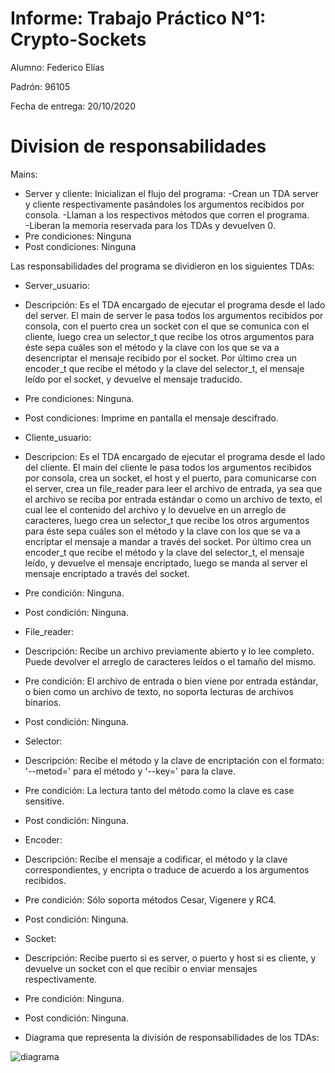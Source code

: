 # Informe: Trabajo Práctico N°1: Crypto-Sockets
Alumno: Federico Elías

Padrón: 96105

Fecha de entrega: 20/10/2020

# Division de responsabilidades

Mains:

- Server y cliente:
		Inicializan el flujo del programa:
			-Crean un TDA server y cliente respectivamente
			pasándoles los argumentos recibidos por consola.
			-Llaman a los respectivos métodos que corren el programa.	
			-Liberan la memoria reservada para los TDAs y devuelven 0.
-	Pre condiciones:
		Ninguna
-	Post condiciones:
		Ninguna

Las responsabilidades del programa se dividieron en los siguientes TDAs:

- Server_usuario:
-	Descripción:
		Es el TDA encargado de ejecutar el programa desde el lado del server.
		El main de server le pasa todos los argumentos recibidos por consola,
		con el puerto crea un socket con el que se comunica con el cliente,
		luego crea un selector_t que recibe los otros argumentos para éste
		sepa cuáles son el método y la clave con los que se va a desencriptar
		el mensaje recibido por el socket. Por último crea un encoder_t que
		recibe el método y la clave del selector_t, el mensaje leído
		por el socket, y devuelve el mensaje traducido.
-	Pre condiciones:
		Ninguna.
-	Post condiciones:
		Imprime en pantalla el mensaje descifrado.

- Cliente_usuario:
-	Descripcion:
		Es el TDA encargado de ejecutar el programa desde el lado del cliente.
		El main del cliente le pasa todos los argumentos recibidos por consola,
		crea un socket, el host y el puerto, para comunicarse con el server,
		crea un file_reader para leer el archivo de entrada, ya sea que el
		archivo se reciba por entrada estándar o como un archivo de texto,
		el cual lee el contenido del archivo y lo devuelve en un arreglo
		de caracteres, luego crea un selector_t que recibe los otros argumentos
		para éste sepa cuáles son el método y la clave con los que se va a
		encriptar el mensaje a mandar a través del socket.
		Por último crea un encoder_t que recibe el método y la clave del
		selector_t, el mensaje leído, y devuelve el mensaje encriptado,
		luego se manda al server el mensaje encriptado a través del socket.
-	Pre condición:
		Ninguna.
-	Post condición:
		Ninguna.

- File_reader:
-	Descripción:
		Recibe un archivo previamente abierto y lo lee completo.
		Puede devolver el arreglo de caracteres leídos o el tamaño del mismo.
-	Pre condición:
		El archivo de entrada o bien viene por entrada estándar, o bien
		como un archivo de texto, no soporta lecturas de archivos binarios.
-	Post condición:
		Ninguna.

- Selector:
-	Descripción:
		Recibe el método y la clave de encriptación con el formato:
		'--metod=' para el método y '--key=' para la clave.
-	Pre condición:
		La lectura tanto del método como la clave es case sensitive.
-	Post condición:
		Ninguna.

- Encoder:
-	Descripción:
		Recibe el mensaje a codificar, el método y la clave correspondientes,
		y encripta o traduce de acuerdo a los argumentos recibidos.
-	Pre condición:
		Sólo soporta métodos Cesar, Vigenere y RC4.
-	Post condición:
		Ninguna.

- Socket:
-	Descripción:
		Recibe puerto si es server, o puerto y host si es cliente, y devuelve
		un socket con el que recibir o enviar mensajes respectivamente.
-	Pre condición:
		Ninguna.
-	Post condición:
		Ninguna.


- Diagrama que representa la división de responsabilidades de los TDAs:

![diagrama](https://github.com/nazar9318/taller1-2c2020-TP1/tree/master/assets/DiagramaTP1.png)
